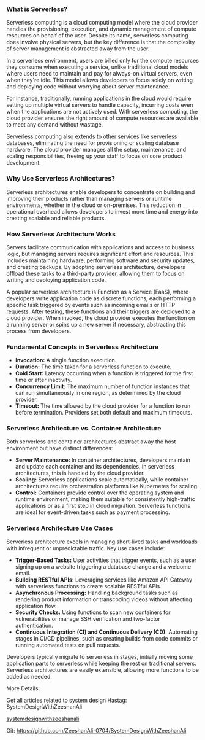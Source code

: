 ### What is Serverless?

Serverless computing is a cloud computing model where the cloud provider handles the provisioning, execution, and dynamic management of compute resources on behalf of the user. Despite its name, serverless computing does involve physical servers, but the key difference is that the complexity of server management is abstracted away from the user. 

In a serverless environment, users are billed only for the compute resources they consume when executing a service, unlike traditional cloud models where users need to maintain and pay for always-on virtual servers, even when they're idle. This model allows developers to focus solely on writing and deploying code without worrying about server maintenance.

For instance, traditionally, running applications in the cloud would require setting up multiple virtual servers to handle capacity, incurring costs even when the applications are not actively used. With serverless computing, the cloud provider ensures the right amount of compute resources are available to meet any demand without wastage.

Serverless computing also extends to other services like serverless databases, eliminating the need for provisioning or scaling database hardware. The cloud provider manages all the setup, maintenance, and scaling responsibilities, freeing up your staff to focus on core product development.

### Why Use Serverless Architectures?

Serverless architectures enable developers to concentrate on building and improving their products rather than managing servers or runtime environments, whether in the cloud or on-premises. This reduction in operational overhead allows developers to invest more time and energy into creating scalable and reliable products.

### How Serverless Architecture Works

Servers facilitate communication with applications and access to business logic, but managing servers requires significant effort and resources. This includes maintaining hardware, performing software and security updates, and creating backups. By adopting serverless architecture, developers offload these tasks to a third-party provider, allowing them to focus on writing and deploying application code.

A popular serverless architecture is Function as a Service (FaaS), where developers write application code as discrete functions, each performing a specific task triggered by events such as incoming emails or HTTP requests. After testing, these functions and their triggers are deployed to a cloud provider. When invoked, the cloud provider executes the function on a running server or spins up a new server if necessary, abstracting this process from developers.

### Fundamental Concepts in Serverless Architecture

- **Invocation:** A single function execution.
- **Duration:** The time taken for a serverless function to execute.
- **Cold Start:** Latency occurring when a function is triggered for the first time or after inactivity.
- **Concurrency Limit:** The maximum number of function instances that can run simultaneously in one region, as determined by the cloud provider.
- **Timeout:** The time allowed by the cloud provider for a function to run before termination. Providers set both default and maximum timeouts.

### Serverless Architecture vs. Container Architecture

Both serverless and container architectures abstract away the host environment but have distinct differences:

- **Server Maintenance:** In container architectures, developers maintain and update each container and its dependencies. In serverless architectures, this is handled by the cloud provider.
- **Scaling:** Serverless applications scale automatically, while container architectures require orchestration platforms like Kubernetes for scaling.
- **Control:** Containers provide control over the operating system and runtime environment, making them suitable for consistently high-traffic applications or as a first step in cloud migration. Serverless functions are ideal for event-driven tasks such as payment processing.

### Serverless Architecture Use Cases

Serverless architecture excels in managing short-lived tasks and workloads with infrequent or unpredictable traffic. Key use cases include:

- **Trigger-Based Tasks:** User activities that trigger events, such as a user signing up on a website triggering a database change and a welcome email.
- **Building RESTful APIs:** Leveraging services like Amazon API Gateway with serverless functions to create scalable RESTful APIs.
- **Asynchronous Processing:** Handling background tasks such as rendering product information or transcoding videos without affecting application flow.
- **Security Checks:** Using functions to scan new containers for vulnerabilities or manage SSH verification and two-factor authentication.
- **Continuous Integration (CI) and Continuous Delivery (CD):** Automating stages in CI/CD pipelines, such as creating builds from code commits or running automated tests on pull requests.

Developers typically migrate to serverless in stages, initially moving some application parts to serverless while keeping the rest on traditional servers. Serverless architectures are easily extensible, allowing more functions to be added as needed.



More Details:

Get all articles related to system design 
Hastag: SystemDesignWithZeeshanAli


[systemdesignwithzeeshanali](https://dev.to/t/systemdesignwithzeeshanali)

Git: https://github.com/ZeeshanAli-0704/SystemDesignWithZeeshanAli
